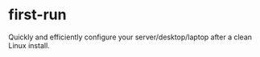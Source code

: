 # first-run
Quickly and efficiently configure your server/desktop/laptop after a clean Linux install.
